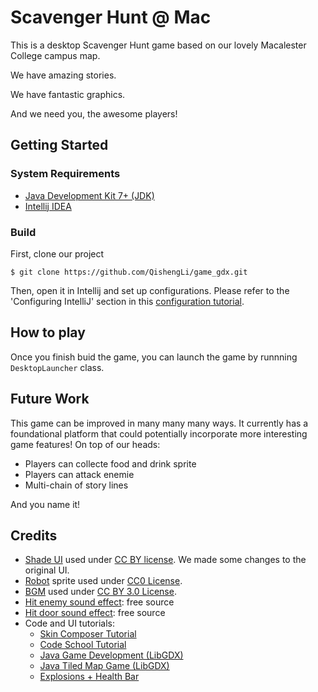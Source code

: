 # Scavenger Hunt @ Mac
This is a desktop Scavenger Hunt game based on our lovely Macalester College campus map. 

We have amazing stories.

We have fantastic graphics.

And we need you, the awesome players!


## Getting Started
### System Requirements
- [Java Development Kit 7+ (JDK)](http://www.oracle.com/technetwork/java/javase/downloads/index.html)
- [Intellij IDEA](https://www.jetbrains.com/idea/)

### Build

First, clone our project
```
$ git clone https://github.com/QishengLi/game_gdx.git
```

Then, open it in Intellij and set up configurations. Please refer to the 'Configuring IntelliJ' section in this [configuration tutorial](http://www.gamefromscratch.com/post/2014/03/26/Want-to-use-LibGDX-but-hate-Eclipse-Good-news-with-Gradle-IntelliJ-just-became-easier.aspx).

## How to play

Once you finish buid the game, you can launch the game by runnning ```DesktopLauncher``` class.

## Future Work
This game can be improved in many many many ways. It currently has a foundational platform that could potentially incorporate more interesting game features! On top of our heads:

- Players can collecte food and drink sprite
- Players can attack enemie
- Multi-chain of story lines

And you name it!

## Credits
- [Shade UI](https://github.com/czyzby/gdx-skins/tree/master/shade) used under [CC BY license](http://creativecommons.org/licenses/by/4.0/). We made some changes to the original UI. 
- [Robot](https://opengameart.org/content/a-pack-of-robots-2) sprite used under [CC0 License](https://creativecommons.org/share-your-work/public-domain/cc0/).
- [BGM](https://opengameart.org/content/winds-of-stories ) used under [CC BY 3.0 License](https://creativecommons.org/licenses/by/3.0/).
- [Hit enemy sound effect](http://soundbible.com/): free source
- [Hit door sound effect](xxxxx): free source
- Code and UI tutorials:
  - [Skin Composer Tutorial](https://www.youtube.com/watch?v=78amAV0_e24&list=LLij4FgNVkGdMLQ3HAXTznPQ&index=3)
  - [Code School Tutorial](https://www.youtube.com/watch?v=a8MPxzkwBwo&list=PLZm85UZQLd2SXQzsF-a0-pPF6IWDDdrXt)
  - [Java Game Development (LibGDX)](https://www.youtube.com/playlist?list=PLXY8okVWvwZ0JOwHiH1TntAdq-UDPnC2L)
  - [Java Tiled Map Game (LibGDX)](https://www.youtube.com/playlist?list=PLXY8okVWvwZ0qmqSBhOtqYRjzWtUCWylb)
  - [Explosions + Health Bar](https://www.youtube.com/watch?v=jzFZ7N-SKfk)
